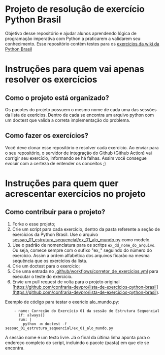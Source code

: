 # Projeto de resolução de exercício Python Brasil

Objetivo desse repositório e ajudar alunos aprendendo lógica de programação imperativa com Python a praticarem a validarem seu conhecimento.
Esse repositório contém testes para os [exercícios da wiki da Python Brasil](https://wiki.python.org.br/ListaDeExercicios)

# Instruções para quem vai apenas resolver os exercícios
## Como o projeto está organizado?

Os pacotes do projeto possuem o mesmo nome de cada uma das sessões da lista de exerícios.
Dentro de cada se encontra um arquivo python com um doctest que valida a correta implementação do problema.

## Como fazer os exercícios?

Você deve clonar esse repositório e resolver cada exercício. Ao enviar para o seu repositório, o servidor de integração do Github (Github Action) vai corrigir seu exercício, informando se há falhas.
Assim você consegue evoluir com a certeza de entender os conceitos ;)

# Instruções para quem quer acrescentar exercícios no projeto
## Como contribuir para o projeto?

1. Forke o esse projeto;
2. Crie um script para cada exercício, dentro da pasta referente a seção de exercícios da Python Brasil. Use o arquivo [sessao_01_estrutura_sequencial/ex_01_alo_mundo.py](sessao_01_estrutura_sequencial/ex_01_alo_mundo.py) como modelo.
3. Use o padrão de nomenclatura para os scritps `ex_dd_nome_do_arquivo`. Ou seja, comece sempre com o sufixo "ex_" seguindo do número do exercício. Assim a ordem alfabética dos arquivos ficarão na mesma sequência que os exercícios da lista.
4. Crie um doctest para o exercício;
5. Crie uma entrada no [.github/workflows/corretor_de_exercícios.yml](.github/workflows/corretor_de_exercícios.yml) para executar o teste do exercício.
6. Envie um pull request de volta para o projeto original [https://github.com/confraria-devpro/lista-de-exercicios-python-brasil](https://github.com/confraria-devpro/lista-de-exercicios-python-brasil).

Exemplo de código para testar o exerício alo_mundo.py:

```
    - name: Correção do Exercício 01 da sessão de Estrutura Sequencial
      if: always()
      run: |
        python -m doctest -f sessao_01_estrutura_sequencial/ex_01_alo_mundo.py
```
A sessão nome é um texto livre. Já o final da última linha aponta para o endereço completo do script, incluindo o pacote (pasta) em que ele se encontra.






